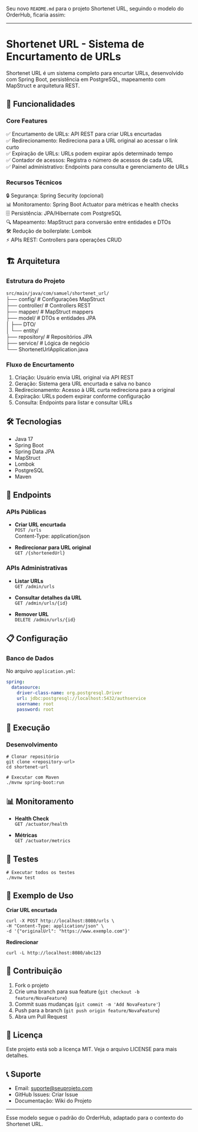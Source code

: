 Seu novo `README.md` para o projeto Shortenet URL, seguindo o modelo do OrderHub, ficaria assim:

---

# Shortenet URL - Sistema de Encurtamento de URLs

Shortenet URL é um sistema completo para encurtar URLs, desenvolvido com Spring Boot, persistência em PostgreSQL, mapeamento com MapStruct e arquitetura REST.

## 🚀 Funcionalidades

### Core Features

✅ Encurtamento de URLs: API REST para criar URLs encurtadas  
✅ Redirecionamento: Redireciona para a URL original ao acessar o link curto  
✅ Expiração de URLs: URLs podem expirar após determinado tempo  
✅ Contador de acessos: Registra o número de acessos de cada URL  
✅ Painel administrativo: Endpoints para consulta e gerenciamento de URLs

### Recursos Técnicos

🔒 Segurança: Spring Security (opcional)  
📊 Monitoramento: Spring Boot Actuator para métricas e health checks  
🗄️ Persistência: JPA/Hibernate com PostgreSQL  
🔍 Mapeamento: MapStruct para conversão entre entidades e DTOs  
🛠️ Redução de boilerplate: Lombok  
⚡ APIs REST: Controllers para operações CRUD

## 🏗️ Arquitetura

### Estrutura do Projeto

`src/main/java/com/samuel/shortenet_url/`  
├── config/          \# Configurações MapStruct  
├── controller/      \# Controllers REST  
├── mapper/          \# MapStruct mappers  
├── model/           \# DTOs e entidades JPA  
│   ├── DTO/  
│   └── entity/  
├── repository/      \# Repositórios JPA  
├── service/         \# Lógica de negócio  
└── ShortenetUrlApplication.java

### Fluxo de Encurtamento

1. Criação: Usuário envia URL original via API REST
2. Geração: Sistema gera URL encurtada e salva no banco
3. Redirecionamento: Acesso à URL curta redireciona para a original
4. Expiração: URLs podem expirar conforme configuração
5. Consulta: Endpoints para listar e consultar URLs

## 🛠️ Tecnologias

- Java 17
- Spring Boot
- Spring Data JPA
- MapStruct
- Lombok
- PostgreSQL
- Maven

## 🚦 Endpoints

### APIs Públicas

- **Criar URL encurtada**  
  `POST /urls`  
  Content-Type: application/json

- **Redirecionar para URL original**  
  `GET /{shortenedUrl}`

### APIs Administrativas

- **Listar URLs**  
  `GET /admin/urls`

- **Consultar detalhes da URL**  
  `GET /admin/urls/{id}`

- **Remover URL**  
  `DELETE /admin/urls/{id}`

## 📋 Configuração

### Banco de Dados

No arquivo `application.yml`:

```yaml
spring:
  datasource:
    driver-class-name: org.postgresql.Driver
    url: jdbc:postgresql://localhost:5432/authservice
    username: root
    password: root
```

## 🚀 Execução

### Desenvolvimento

```shell
# Clonar repositório
git clone <repository-url>
cd shortenet-url

# Executar com Maven
./mvnw spring-boot:run
```

## 📊 Monitoramento

- **Health Check**  
  `GET /actuator/health`

- **Métricas**  
  `GET /actuator/metrics`

## 🧪 Testes

```shell
# Executar todos os testes
./mvnw test
```

## 📝 Exemplo de Uso

**Criar URL encurtada**

```shell
curl -X POST http://localhost:8080/urls \
-H "Content-Type: application/json" \
-d '{"originalUrl": "https://www.exemplo.com"}'
```

**Redirecionar**

```shell
curl -L http://localhost:8080/abc123
```

## 🤝 Contribuição

1. Fork o projeto
2. Crie uma branch para sua feature (`git checkout -b feature/NovaFeature`)
3. Commit suas mudanças (`git commit -m 'Add NovaFeature'`)
4. Push para a branch (`git push origin feature/NovaFeature`)
5. Abra um Pull Request

## 📄 Licença

Este projeto está sob a licença MIT. Veja o arquivo LICENSE para mais detalhes.

## 📞 Suporte

- Email: suporte@seuprojeto.com
- GitHub Issues: Criar Issue
- Documentação: Wiki do Projeto

---

Esse modelo segue o padrão do OrderHub, adaptado para o contexto do Shortenet URL.